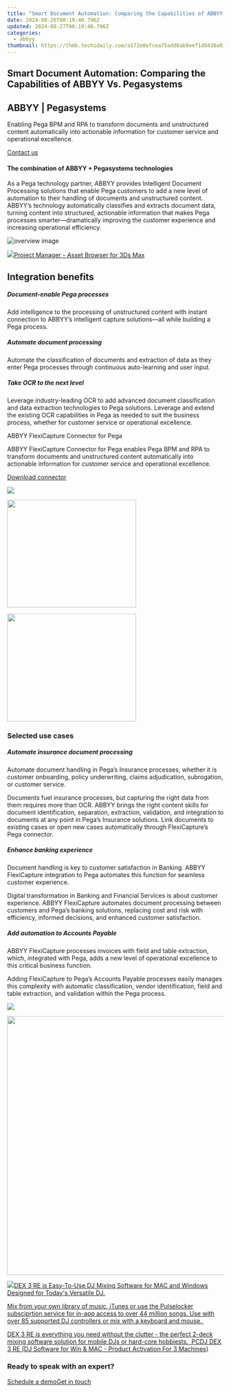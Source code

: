 ```yaml
---
title: "Smart Document Automation: Comparing the Capabilities of ABBYY Vs. Pegasystems"
date: 2024-08-26T00:19:40.796Z
updated: 2024-08-27T00:19:40.796Z
categories:
  - abbyy
thumbnail: https://thmb.techidaily.com/a172e0efcea75add6ab8eef1d0430a010e6f31545b8fd2ecff1c5ec11c0e45ff.png
---
```


## Smart Document Automation: Comparing the Capabilities of ABBYY Vs. Pegasystems

## 

## ABBYY | Pegasystems 

Enabling Pega BPM and RPA to transform documents and unstructured content automatically into actionable information for customer service and operational excellence.

[Contact us](https://tools.techidaily.com/abbyy/products/)

#### The combination of ABBYY + Pegasystems technologies 

As a Pega technology partner, ABBYY provides Intelligent Document Processing solutions that enable Pega customers to add a new level of automation to their handling of documents and unstructured content. ABBYY’s technology automatically classifies and extracts document data, turning content into structured, actionable information that makes Pega processes smarter—dramatically improving the customer experience and increasing operational efficiency.

![overview image](https://content.abbyy.com/-/media/project/abbyy/abbyy/solutions/digital-onboarding/overview-image.jpg?h=716&iar=0&w=1272)

<!-- affiliate ads begin -->
<a href="https://secure.2checkout.com/order/checkout.php?PRODS=4709458&QTY=1&AFFILIATE=108875&CART=1"><img src="https://3d-kstudio.com/wp-content/uploads/2014/02/Project-Manager-3D-Models-4-800x800.jpg" border="0">Project Manager - Asset Browser for 3Ds Max</a>
<!-- affiliate ads end -->
## Integration benefits

##### Document-enable Pega processes 

Add intelligence to the processing of unstructured content with instant connection to ABBYY’s intelligent capture solutions—all while building a Pega process.

##### Automate document processing 

Automate the classification of documents and extraction of data as they enter Pega processes through continuous auto-learning and user input.

##### Take OCR to the next level 

Leverage industry-leading OCR to add advanced document classification and data extraction technologies to Pega solutions. Leverage and extend the existing OCR capabilities in Pega as needed to suit the business process, whether for customer service or operational excellence.

ABBYY FlexiCapture Connector for Pega 

ABBYY FlexiCapture Connector for Pega enables Pega BPM and RPA to transform documents and unstructured content automatically into actionable information for customer service and operational excellence.

[Download connector](https://tools.techidaily.com/abbyy/products/)

![](https://content.abbyy.com/-/media/feature/basecomponents/clients/pegasystems_logo_rev_120px.png?h=26&iar=0&w=120)

<!-- affiliate ads begin -->
<a href="https://modlily.sjv.io/c/5597632/2072819/17059" target="_top" id="2072819"><img src="//a.impactradius-go.com/display-ad/17059-2072819" border="0" alt="" width="300" height="250"/></a><img height="0" width="0" src="https://imp.pxf.io/i/5597632/2072819/17059" style="position:absolute;visibility:hidden;" border="0" />
<!-- affiliate ads end -->
<!-- affiliate ads begin -->
<a href="https://imp.i357552.net/c/5597632/863039/11832" target="_top" id="863039"><img src="//a.impactradius-go.com/display-ad/11832-863039" border="0" alt="" width="300" height="250"/></a>
<!-- affiliate ads end -->
### Selected use cases

##### Automate insurance document processing 

Automate document handling in Pega’s Insurance processes, whether it is customer onboarding, policy underwriting, claims adjudication, subrogation, or customer service. 

Documents fuel insurance processes, but capturing the right data from them requires more than OCR. ABBYY brings the right content skills for document identification, separation, extraction, validation, and integration to documents at any point in Pega’s Insurance solutions. Link documents to existing cases or open new cases automatically through FlexiCapture’s Pega connector. 

##### Enhance banking experience 

Document handling is key to customer satisfaction in Banking. ABBYY FlexiCapture integration to Pega automates this function for seamless customer experience. 

Digital transformation in Banking and Financial Services is about customer experience. ABBYY FlexiCapture automates document processing between customers and Pega’s banking solutions, replacing cost and risk with efficiency, informed decisions, and enhanced customer satisfaction.

##### Add automation to Accounts Payable 

ABBYY FlexiCapture processes invoices with field and table extraction, which, integrated with Pega, adds a new level of operational excellence to this critical business function. 

Adding FlexiCapture to Pega’s Accounts Payable processes easily manages this complexity with automatic classification, vendor identification, field and table extraction, and validation within the Pega process.

![](https://content.abbyy.com/-/media/feature/basecomponents/assets-thumbnails/abbyy_microscopic_web_photos_2_1486--836.jpg?h=836&iar=0&w=1486)

<!-- affiliate ads begin -->
<a href="https://appsumo.8odi.net/c/5597632/2068411/7443" target="_top" id="2068411"><img src="//a.impactradius-go.com/display-ad/7443-2068411" border="0" alt="" width="1200" height="600"/></a><img height="0" width="0" src="https://appsumo.8odi.net/i/5597632/2068411/7443" style="position:absolute;visibility:hidden;" border="0" />
<!-- affiliate ads end -->
<!-- affiliate ads begin -->
<a href="https://shop.pcdj.com/order/checkout.php?PRODS=4698827&QTY=1&AFFILIATE=108875&CART=1"> <img src="https://secure.avangate.com/images/merchant/47f4b6321e9fd8e8f7326a6adc1a7c1e/products/dex3REpage-newmainscreenshot.png" border="0">DEX 3 RE is Easy-To-Use DJ Mixing Software for MAC and Windows Designed for Today's Versatile DJ. 

 Mix from your own library of music, iTunes or use the Pulselocker subsciprtion service for in-app access to over 44 million songs. Use with over 85 supported DJ controllers or mix with a keyboard and mouse.  

 DEX 3 RE is everything you need without the clutter - the perfect 2-deck mixing software solution for mobile DJs or hard-core hobbiests.  
 PCDJ DEX 3 RE (DJ Software for Win & MAC - Product Activation For 3 Machines)</a>
<!-- affiliate ads end -->
### Ready to speak with an expert?

[Schedule a demo](https://tools.techidaily.com/abbyy/products/)[Get in touch](https://tools.techidaily.com/abbyy/products/)

<ins class="adsbygoogle"
     style="display:block"
     data-ad-format="autorelaxed"
     data-ad-client="ca-pub-7571918770474297"
     data-ad-slot="1223367746"></ins>



<ins class="adsbygoogle"
     style="display:block"
     data-ad-client="ca-pub-7571918770474297"
     data-ad-slot="8358498916"
     data-ad-format="auto"
     data-full-width-responsive="true"></ins>


